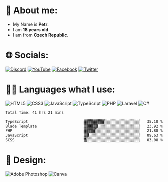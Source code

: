 # 👦 About me:
- My Name is **Petr**.<br>
- I am **18 years old**.<br>
- I am from **Czech Republic**.<br>

# 🌐 Socials:
[![Discord](https://img.shields.io/badge/Discord-%235865F2.svg?style=for-the-badge&logo=discord&logoColor=white)](https://discord.gg/k46F443VZJ) [![YouTube](https://img.shields.io/badge/YouTube-%23FF0000.svg?style=for-the-badge&logo=YouTube&logoColor=white)](https://www.youtube.com/channel/UCD_3lwYUvAeeqR0zURQNdzA) [![Facebook](https://img.shields.io/badge/Facebook-%231877F2.svg?style=for-the-badge&logo=Facebook&logoColor=white)](https://www.facebook.com/vurmpetr) [![Twitter](https://img.shields.io/badge/twitter-%231DA1F2.svg?style=for-the-badge&logo=twitter&logoColor=white)](https://twitter.com/ultronek)

# 👨‍💻 Languages what I use:
![HTML5](https://img.shields.io/badge/html5-%23E34F26.svg?style=for-the-badge&logo=html5&logoColor=white) ![CSS3](https://img.shields.io/badge/css3-%231572B6.svg?style=for-the-badge&logo=css3&logoColor=white) ![JavaScript](https://img.shields.io/badge/javascript-%23323330.svg?style=for-the-badge&logo=javascript&logoColor=%23F7DF1E) ![TypeScript](https://img.shields.io/badge/typescript-%23323330.svg?style=for-the-badge&logo=typescript&logoColor=%23007acc) ![PHP](https://img.shields.io/badge/php-%23777BB4.svg?style=for-the-badge&logo=php&logoColor=white) ![Laravel](https://img.shields.io/badge/laravel-%23F05340.svg?style=for-the-badge&logo=laravel&logoColor=white) ![C#](https://img.shields.io/badge/c%23-%23239120.svg?style=for-the-badge&logo=c-sharp&logoColor=white)
<br>
<!--START_SECTION:waka-->

```txt
Total Time: 41 hrs 21 mins

TypeScript                         ▓▓▓▓▓▓▓▓▓░░░░░░░░░░░░░░░░   35.10 %
Blade Template                     ▓▓▓▓▓▓░░░░░░░░░░░░░░░░░░░   23.92 %
PHP                                ▓▓▓▓▓░░░░░░░░░░░░░░░░░░░░   21.88 %
JavaScript                         ▓▓░░░░░░░░░░░░░░░░░░░░░░░   09.63 %
SCSS                               ▓░░░░░░░░░░░░░░░░░░░░░░░░   03.08 %
```

<!--END_SECTION:waka-->

# 🎨 Design:
![Adobe Photoshop](https://img.shields.io/badge/adobe%20photoshop-%2331A8FF.svg?style=for-the-badge&logo=adobe%20photoshop&logoColor=white) ![Canva](https://img.shields.io/badge/canva-%2331A8FF.svg?style=for-the-badge&logo=canva&logoColor=white)

